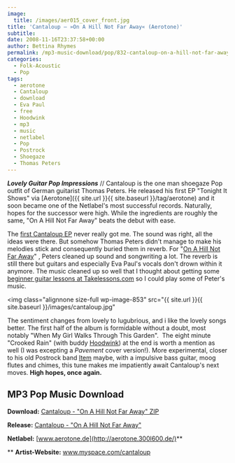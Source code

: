 ```yaml
---
image:
  title: /images/aer015_cover_front.jpg
title: 'Cantaloup – »On A Hill Not Far Away« (Aerotone)'
subtitle: 
date: 2008-11-16T23:37:58+00:00
author: Bettina Rhymes
permalink: /mp3-music-download/pop/832-cantaloup-on-a-hill-not-far-away-aerotone
categories:
  - Folk-Acoustic
  - Pop
tags:
  - aerotone
  - Cantaloup
  - download
  - Eva Paul
  - free
  - Hoodwink
  - mp3
  - music
  - netlabel
  - Pop
  - Postrock
  - Shoegaze
  - Thomas Peters
---
```

***Lovely Guitar Pop Impressions*** // Cantaloup is the one man shoegaze Pop outfit of German guitarist Thomas Peters. He released his first EP "Tonight It Shows" via [Aerotone]({{ site.url }}{{ site.baseurl }}/tag/aerotone) and it soon became one of the Netlabel's most successful records. Naturally, hopes for the successor were high. While the ingredients are roughly the same, "On A Hill Not Far Away" beats the debut with ease.<!--more-->

<!--adsense-->

The [first Cantaloup EP](http://aerotone.300l600.de/index.php?aid=44) never really got me. The sound was right, all the ideas were there. But somehow Thomas Peters didn't manage to make his melodies stick and consequently buried them in reverb. For "[On A Hill Not Far Away](http://aerotone.300l600.de/index.php?aid=131)" , Peters cleaned up sound and songwriting a lot. The reverb is still there but guitars and especially Eva Paul's vocals don't drown within it anymore. The music cleaned up so well that I thought about getting some [beginner guitar lessons at Takelessons.com](http://takelessons.com/category/guitar-lessons) so I could play some of Peter's music.

<img class="alignnone size-full wp-image-853" src="{{ site.url }}{{ site.baseurl }}/images/cantaloup.jpg"

The sentiment changes from lovely to lugubrious, and i like the lovely songs better. The first half of the album is formidable without a doubt, most notably "When My Girl Walks Through This Garden".  The eight minute "Crooked Rain" (with buddy [Hoodwink](http://www.myspace.com/hoodwinkmybandname)) at the end is worth a mention as well (I was excepting a _Pavement_ cover version!). More experimental, closer to his old Postrock band [Item](http://www.loopenrein.net/item.htm) maybe, with a impulsive bass guitar, moog flutes and chimes, this tune makes me impatiently await Cantaloup's next moves. **High hopes, once again.**

## MP3 Pop Music Download

**Download:** [Cantaloup - "On A Hill Not Far Away" ZIP](http://www.aerotone.net/aer015/aer015.zip)
  
**Release:** [Cantaloup - "On A Hill Not Far Away"](http://aerotone.300l600.de/index.php?id=2,131,0,0,1,0)
  
**Netlabel:** [www.aerotone.de](http://aerotone.300l600.de/)**
  
** **Artist-Website:** [<span class="searchMonkey-displayURL">www.myspace.com/cantaloup</span>](http://www.myspace.com/cantaloup)